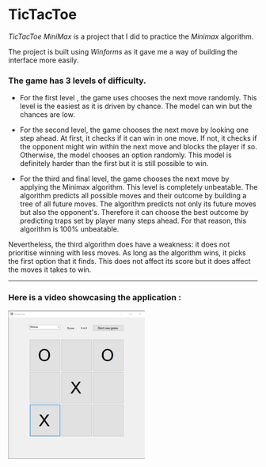 # TicTacToe

*TicTacToe MiniMax* is a project that I did to practice the *Minimax* algorithm. 

The project is built using *Winforms* as it gave me a way of building the interface more easily. 


### The game has 3 levels of difficulty.

- For the first level , the game uses chooses the next move randomly. This level is the easiest as it is driven by chance. The model can win but the chances are low.

- For the second level, the game chooses the next move by looking one step ahead. At first, it checks if it can win in one move. If not, it checks if the opponent might win within the next move and blocks the player if so. Otherwise, the model chooses an option randomly. This model is definitely harder than the first but it is still possible to win. 

- For the third and final level, the game chooses the next move by applying the Minimax algorithm. This level is completely unbeatable. The algorithm predicts all possible moves and their outcome by building a tree of all future moves. The algorithm predicts not only its future moves but also the opponent's. Therefore it can choose the best outcome by predicting traps set by player many steps ahead. For that reason, this algorithm is 100% unbeatable. 

Nevertheless, the third algorithm does have a weakness: it does not prioritise winning with less moves. As long as the algorithm wins, it picks the first option that it finds. This does not affect its score but it does affect the moves it takes to win.

---

### Here is a video showcasing the application : 

[<img height="300" src="./images/thumbnail.png">](https://youtu.be/ZiPJsBxG1pc)
